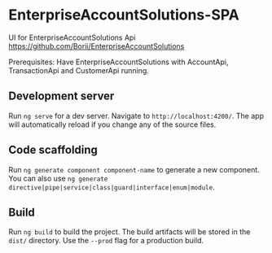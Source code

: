 # EnterpriseAccountSolutions-SPA
UI for EnterpriseAccountSolutions Api
https://github.com/Borii/EnterpriseAccountSolutions

Prerequisites:
Have EnterpriseAccountSolutions with AccountApi, TransactionApi and CustomerApi running.

## Development server

Run `ng serve` for a dev server. Navigate to `http://localhost:4200/`. The app will automatically reload if you change any of the source files.

## Code scaffolding

Run `ng generate component component-name` to generate a new component. You can also use `ng generate directive|pipe|service|class|guard|interface|enum|module`.

## Build

Run `ng build` to build the project. The build artifacts will be stored in the `dist/` directory. Use the `--prod` flag for a production build.
